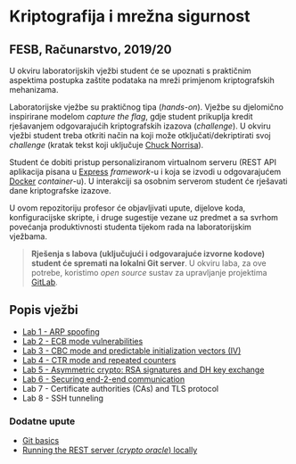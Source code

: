 # **Kriptografija i mrežna sigurnost**

## FESB, Računarstvo, 2019/20

U okviru laboratorijskih vježbi student će se upoznati s praktičnim aspektima postupka zaštite podataka na mreži primjenom kriptografskih mehanizama.

Laboratorijske vježbe su praktičnog tipa (_hands-on_). Vježbe su djelomično inspirirane modelom _capture the flag_, gdje student prikuplja kredit rješavanjem odgovarajućih kriptografskih izazova (_challenge_). U okviru vježbi student treba otkriti način na koji može otključati/dekriptirati svoj _challenge_ (kratak tekst koji uključuje [Chuck Norrisa](http://www.nochucknorris.com)). 

Student će dobiti pristup personaliziranom virtualnom serveru (REST API aplikacija pisana u [Express](https://expressjs.com) _framework_-u i koja se izvodi u odgovarajućem [Docker](https://www.docker.com) _container_-u). U interakciji sa osobnim serverom student će rješavati dane kriptografske izazove.

U ovom repozitoriju profesor će objavljivati upute, dijelove koda, konfiguracijske skripte, i druge sugestije vezane uz predmet a sa svrhom povećanja produktivnosti studenta tijekom rada na laboratorijskim vježbama.

> **Rješenja s labova (uključujući i odgovarajuće izvorne kodove) student će spremati na lokalni Git server**. U okviru laba, za ove potrebe, koristimo _open source_ sustav za upravljanje projektima [GitLab](https://about.gitlab.com).

## Popis vježbi

- [Lab 1 - ARP spoofing](/instructions/lab-1.md)
- [Lab 2 - ECB mode vulnerabilities](/instructions/lab-2.md)
- [Lab 3 - CBC mode and predictable initialization vectors (IV)](/instructions/lab-3.md)
- [Lab 4 - CTR mode and repeated counters](/instructions/lab-4.md)
- [Lab 5 - Asymmetric crypto: RSA signatures and DH key exchange](/instructions/lab-5.md)
- [Lab 6 - Securing end-2-end communication](/instructions/lab-6.md)
- Lab 7 - Certificate authorities (CAs) and TLS protocol
- Lab 8 - SSH tunneling
  
### Dodatne upute

- [Git basics](/instructions/lab-0.md)
- [Running the REST server (_crypto oracle_) locally](/instructions/intro.md)
